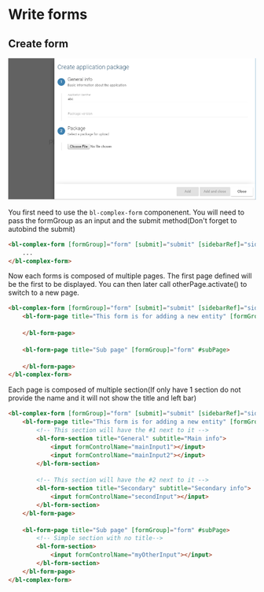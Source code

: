 # Write forms

## Create form

![](images/form.png)

You first need to use the `bl-complex-form` componenent. You will need to pass the formGroup as an input and the submit method(Don't forget to autobind the submit)

```html
<bl-complex-form [formGroup]="form" [submit]="submit" [sidebarRef]="sidebarRef">
    ...
</bl-complex-form>
```

Now each forms is composed of multiple pages. The first page defined will be the first to be displayed. You can then later call otherPage.activate() to switch to a new page.

```html
<bl-complex-form [formGroup]="form" [submit]="submit" [sidebarRef]="sidebarRef">
    <bl-form-page title="This form is for adding a new entity" [formGroup]="form">

    </bl-form-page>

    <bl-form-page title="Sub page" [formGroup]="form" #subPage>

    </bl-form-page>
</bl-complex-form>
```

Each page is composed of multiple section(If only have 1 section do not provide the name and it will not show the title and left bar)

```html
<bl-complex-form [formGroup]="form" [submit]="submit" [sidebarRef]="sidebarRef">
    <bl-form-page title="This form is for adding a new entity" [formGroup]="form">
        <!-- This section will have the #1 next to it -->
        <bl-form-section title="General" subtitle="Main info">
            <input formControlName="mainInput1"></input>
            <input formControlName="mainInput2"></input>
        </bl-form-section>

        <!-- This section will have the #2 next to it -->
        <bl-form-section title="Secondary" subtitle="Secondary info">
            <input formControlName="secondInput"></input>
        </bl-form-section>
    </bl-form-page>

    <bl-form-page title="Sub page" [formGroup]="form" #subPage>
        <!-- Simple section with no title-->
        <bl-form-section>
            <input formControlName="myOtherInput"></input>
        </bl-form-section>
    </bl-form-page>
</bl-complex-form>
```
